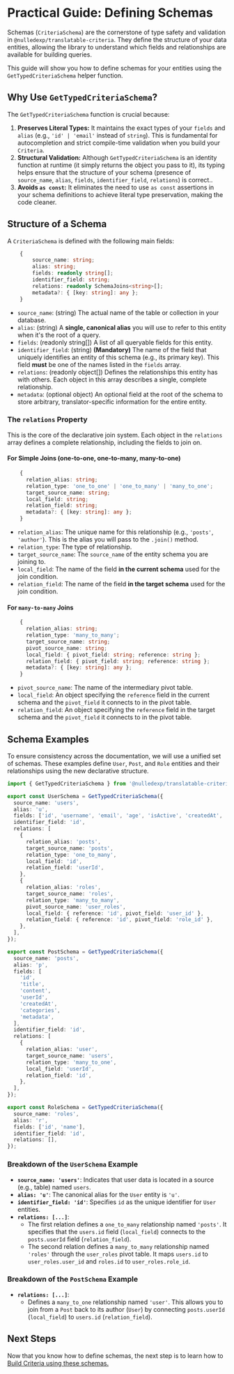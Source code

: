 # Practical Guide: Defining Schemas

Schemas (`CriteriaSchema`) are the cornerstone of type safety and validation in `@nulledexp/translatable-criteria`. They define the structure of your data entities, allowing the library to understand which fields and relationships are available for building queries.

This guide will show you how to define schemas for your entities using the `GetTypedCriteriaSchema` helper function.

## Why Use `GetTypedCriteriaSchema`?

The `GetTypedCriteriaSchema` function is crucial because:

1.  **Preserves Literal Types:** It maintains the exact types of your `fields` and `alias` (e.g., `'id' | 'email'` instead of `string`). This is fundamental for autocompletion and strict compile-time validation when you build your `Criteria`.
2.  **Structural Validation:** Although `GetTypedCriteriaSchema` is an identity function at runtime (it simply returns the object you pass to it), its typing helps ensure that the structure of your schema (presence of `source_name`, `alias`, `fields`, `identifier_field`, `relations`) is correct..
3.  **Avoids `as const`:** It eliminates the need to use `as const` assertions in your schema definitions to achieve literal type preservation, making the code cleaner.

## Structure of a Schema

A `CriteriaSchema` is defined with the following main fields:

```typescript
    {
        source_name: string;
        alias: string;
        fields: readonly string[];
        identifier_field: string;
        relations: readonly SchemaJoins<string>[];
        metadata?: { [key: string]: any };
    }
```

- `source_name`: (string) The actual name of the table or collection in your database.
- `alias`: (string) A **single, canonical alias** you will use to refer to this entity when it's the root of a query.
- `fields`: (readonly string[]) A list of all queryable fields for this entity.
- `identifier_field`: (string) **(Mandatory)** The name of the field that uniquely identifies an entity of this schema (e.g., its primary key). This field **must** be one of the names listed in the `fields` array.
- `relations`: (readonly object[]) Defines the relationships this entity has with others. Each object in this array describes a single, complete relationship.
- `metadata`: (optional object) An optional field at the root of the schema to store arbitrary, translator-specific information for the entire entity.

### The `relations` Property

This is the core of the declarative join system. Each object in the `relations` array defines a complete relationship, including the fields to join on.

#### For Simple Joins (one-to-one, one-to-many, many-to-one)

```typescript
    {
      relation_alias: string;
      relation_type: 'one_to_one' | 'one_to_many' | 'many_to_one';
      target_source_name: string;
      local_field: string;
      relation_field: string;
      metadata?: { [key: string]: any };
    }
```

- `relation_alias`: The unique name for this relationship (e.g., `'posts'`, `'author'`). This is the alias you will pass to the `.join()` method.
- `relation_type`: The type of relationship.
- `target_source_name`: The `source_name` of the entity schema you are joining to.
- `local_field`: The name of the field **in the current schema** used for the join condition.
- `relation_field`: The name of the field **in the target schema** used for the join condition.

#### For `many-to-many` Joins

```typescript
    {
      relation_alias: string;
      relation_type: 'many_to_many';
      target_source_name: string;
      pivot_source_name: string;
      local_field: { pivot_field: string; reference: string };
      relation_field: { pivot_field: string; reference: string };
      metadata?: { [key: string]: any };
    }
```

- `pivot_source_name`: The name of the intermediary pivot table.
- `local_field`: An object specifying the `reference` field in the current schema and the `pivot_field` it connects to in the pivot table.
- `relation_field`: An object specifying the `reference` field in the target schema and the `pivot_field` it connects to in the pivot table.

## Schema Examples

To ensure consistency across the documentation, we will use a unified set of schemas. These examples define `User`, `Post`, and `Role` entities and their relationships using the new declarative structure.

```typescript
import { GetTypedCriteriaSchema } from '@nulledexp/translatable-criteria';

export const UserSchema = GetTypedCriteriaSchema({
  source_name: 'users',
  alias: 'u',
  fields: ['id', 'username', 'email', 'age', 'isActive', 'createdAt', 'tags'],
  identifier_field: 'id',
  relations: [
    {
      relation_alias: 'posts',
      target_source_name: 'posts',
      relation_type: 'one_to_many',
      local_field: 'id',
      relation_field: 'userId',
    },
    {
      relation_alias: 'roles',
      target_source_name: 'roles',
      relation_type: 'many_to_many',
      pivot_source_name: 'user_roles',
      local_field: { reference: 'id', pivot_field: 'user_id' },
      relation_field: { reference: 'id', pivot_field: 'role_id' },
    },
  ],
});

export const PostSchema = GetTypedCriteriaSchema({
  source_name: 'posts',
  alias: 'p',
  fields: [
    'id',
    'title',
    'content',
    'userId',
    'createdAt',
    'categories',
    'metadata',
  ],
  identifier_field: 'id',
  relations: [
    {
      relation_alias: 'user',
      target_source_name: 'users',
      relation_type: 'many_to_one',
      local_field: 'userId',
      relation_field: 'id',
    },
  ],
});

export const RoleSchema = GetTypedCriteriaSchema({
  source_name: 'roles',
  alias: 'r',
  fields: ['id', 'name'],
  identifier_field: 'id',
  relations: [],
});
```

### Breakdown of the `UserSchema` Example

- **`source_name: 'users'`**: Indicates that user data is located in a source (e.g., table) named `users`.
- **`alias: 'u'`**: The canonical alias for the `User` entity is `'u'`.
- **`identifier_field: 'id'`**: Specifies `id` as the unique identifier for `User` entities.
- **`relations: [...]`**:
  - The first relation defines a `one_to_many` relationship named `'posts'`. It specifies that the `users.id` field (`local_field`) connects to the `posts.userId` field (`relation_field`).
  - The second relation defines a `many_to_many` relationship named `'roles'` through the `user_roles` pivot table. It maps `users.id` to `user_roles.user_id` and `roles.id` to `user_roles.role_id`.

### Breakdown of the `PostSchema` Example

- **`relations: [...]`**:
  - Defines a `many_to_one` relationship named `'user'`. This allows you to join from a `Post` back to its author (`User`) by connecting `posts.userId` (`local_field`) to `users.id` (`relation_field`).

## Next Steps

Now that you know how to define schemas, the next step is to learn how to [Build Criteria using these schemas.](../building-criteria/en.md)
